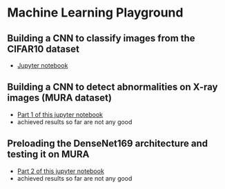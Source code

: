 # Machine Learning Playground

## Building a CNN to classify images from the CIFAR10 dataset
* [Jupyter notebook](./CIFAR.ipynb)

## Building a CNN to detect abnormalities on X-ray images (MURA dataset)
* [Part 1 of this jupyter notebook](./MURA.ipynb)
* achieved results so far are not any good

## Preloading the DenseNet169 architecture and testing it on MURA
* [Part 2 of this jupyter notebook](./MURA.ipynb)
* achieved results so far are not any good
